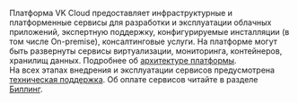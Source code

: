 Платформа VK Cloud предоставляет инфраструктурные и платформенные сервисы для разработки и эксплуатации облачных приложений, экспертную поддержку, конфигурируемые инсталляции (в том числе On-premise), консалтинговые услуги. На платформе могут быть развернуты сервисы виртуализации, мониторинга, контейнеров, хранилищ данных. Подробнее об [архитектуре платформы](/ru/additionals/start/architecture/).<br>На всех этапах внедрения и эксплуатации сервисов предусмотрена [техническая поддержка](/ru/additionals/start/support/). Об оплате сервисов читайте в разделе [Биллинг](/ru/intro/billing).